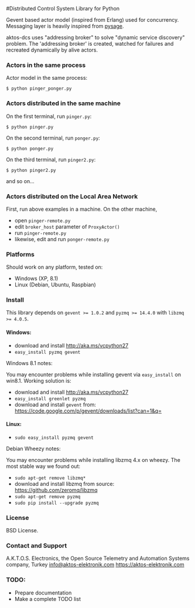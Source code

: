 #Distributed Control System Library for Python

Gevent based actor model (inspired from Erlang) used for concurrency. Messaging layer is heavily inspired from [pysage](https://github.com/realtime-system/pysage).  

aktos-dcs uses "addressing broker" to solve "dynamic service discovery" problem. The 'addressing broker' is created, watched for failures and recreated dynamically by alive actors. 

### Actors in the same process

Actor model in the same process:

```
$ python pinger_ponger.py
```

### Actors distributed in the same machine

On the first terminal, run `pinger.py`: 
```
$ python pinger.py
```

On the second terminal, run `ponger.py`: 

```
$ python ponger.py
```

On the third terminal, run `pinger2.py`:

```
$ python pinger2.py
```

and so on... 

### Actors distributed on the Local Area Network

First, run above examples in a machine. On the other machine, 

* open `pinger-remote.py` 
* edit `broker_host` parameter of `ProxyActor()`
* run `pinger-remote.py`
* likewise, edit and run `ponger-remote.py`


### Platforms

Should work on any platform, tested on:

* Windows (XP, 8.1)
* Linux (Debian, Ubuntu, Raspbian)

### Install 

This library depends on `gevent >= 1.0.2` and `pyzmq >= 14.4.0` with `libzmq >= 4.0.5`.


#### Windows: 

* download and install http://aka.ms/vcpython27
* `easy_install pyzmq gevent`

Windows 8.1 notes:

You may encounter problems while installing gevent via `easy_install` on win8.1. Working solution is:

* download and install http://aka.ms/vcpython27
* `easy_install greenlet pyzmq`
* download and install `gevent` from: https://code.google.com/p/gevent/downloads/list?can=1&q=

#### Linux:

* `sudo easy_install pyzmq gevent`

Debian Wheezy notes: 

You may encounter problems while installing libzmq 4.x on wheezy. The most stable way we found out: 

* `sudo apt-get remove libzmq*`
* download and install libzmq from source: https://github.com/zeromq/libzmq
* `sudo apt-get remove pyzmq`
* `sudo pip install --upgrade pyzmq`

### License

BSD License. 

### Contact and Support

A.K.T.O.S. Electronics, the Open Source Telemetry and Automation Systems company, Turkey
info@aktos-elektronik.com
https://aktos-elektronik.com

### TODO:

* Prepare documentation
* Make a complete TODO list 
